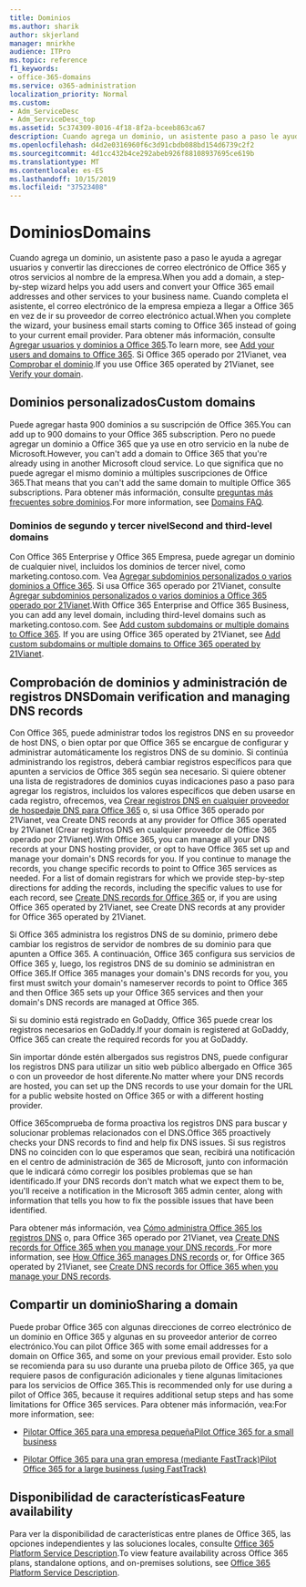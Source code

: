 ```yaml
---
title: Dominios
ms.author: sharik
author: skjerland
manager: mnirkhe
audience: ITPro
ms.topic: reference
f1_keywords:
- office-365-domains
ms.service: o365-administration
localization_priority: Normal
ms.custom:
- Adm_ServiceDesc
- Adm_ServiceDesc_top
ms.assetid: 5c374309-8016-4f18-8f2a-bceeb863ca67
description: Cuando agrega un dominio, un asistente paso a paso le ayuda a agregar usuarios y convertir las direcciones de correo electrónico de Office 365 y otros servicios al nombre de la empresa. Cuando completa el asistente, el correo electrónico de la empresa empieza a llegar a Office 365 en vez de ir su proveedor de correo electrónico actual. Para obtener más información, consulte Agregar usuarios y dominios a Office 365. Si usa Office 365 operado por 21Vianet, consulte comprobar el dominio.
ms.openlocfilehash: d4d2e0316960f6c3d91cbdb088bd154d6739c2f2
ms.sourcegitcommit: 4d1cc432b4ce292abeb926f88108937695ce619b
ms.translationtype: MT
ms.contentlocale: es-ES
ms.lasthandoff: 10/15/2019
ms.locfileid: "37523408"
---
```

# <a name="domains"></a><span data-ttu-id="f8e06-106">Dominios</span><span class="sxs-lookup"><span data-stu-id="f8e06-106">Domains</span></span>

<span data-ttu-id="f8e06-107">Cuando agrega un dominio, un asistente paso a paso le ayuda a agregar usuarios y convertir las direcciones de correo electrónico de Office 365 y otros servicios al nombre de la empresa.</span><span class="sxs-lookup"><span data-stu-id="f8e06-107">When you add a domain, a step-by-step wizard helps you add users and convert your Office 365 email addresses and other services to your business name.</span></span> <span data-ttu-id="f8e06-108">Cuando completa el asistente, el correo electrónico de la empresa empieza a llegar a Office 365 en vez de ir su proveedor de correo electrónico actual.</span><span class="sxs-lookup"><span data-stu-id="f8e06-108">When you complete the wizard, your business email starts coming to Office 365 instead of going to your current email provider.</span></span> <span data-ttu-id="f8e06-109">Para obtener más información, consulte [Agregar usuarios y dominios a Office 365](https://support.office.com/article/6383f56d-3d09-4dcb-9b41-b5f5a5efd611).</span><span class="sxs-lookup"><span data-stu-id="f8e06-109">To learn more, see [Add your users and domains to Office 365](https://support.office.com/article/6383f56d-3d09-4dcb-9b41-b5f5a5efd611).</span></span> <span data-ttu-id="f8e06-110">Si Office 365 operado por 21Vianet, vea [Comprobar el dominio](https://docs.microsoft.com/office365/admin/setup/add-domain).</span><span class="sxs-lookup"><span data-stu-id="f8e06-110">If you use Office 365 operated by 21Vianet, see [Verify your domain](https://docs.microsoft.com/office365/admin/setup/add-domain).</span></span>
  
## <a name="custom-domains"></a><span data-ttu-id="f8e06-111">Dominios personalizados</span><span class="sxs-lookup"><span data-stu-id="f8e06-111">Custom domains</span></span>
<span data-ttu-id="f8e06-112"><a name="BKMK_CustomDomains"> </a></span><span class="sxs-lookup"><span data-stu-id="f8e06-112"></span></span>

<span data-ttu-id="f8e06-113">Puede agregar hasta 900 dominios a su suscripción de Office 365.</span><span class="sxs-lookup"><span data-stu-id="f8e06-113">You can add up to 900 domains to your Office 365 subscription.</span></span> <span data-ttu-id="f8e06-114">Pero no puede agregar un dominio a Office 365 que ya use en otro servicio en la nube de Microsoft.</span><span class="sxs-lookup"><span data-stu-id="f8e06-114">However, you can't add a domain to Office 365 that you're already using in another Microsoft cloud service.</span></span> <span data-ttu-id="f8e06-115">Lo que significa que no puede agregar el mismo dominio a múltiples suscripciones de Office 365.</span><span class="sxs-lookup"><span data-stu-id="f8e06-115">That means that you can't add the same domain to multiple Office 365 subscriptions.</span></span> <span data-ttu-id="f8e06-116">Para obtener más información, consulte [preguntas más frecuentes sobre dominios](https://support.office.com/article/Domains-FAQ-1272bad0-4bd4-4796-8005-67d6fb3afc5a).</span><span class="sxs-lookup"><span data-stu-id="f8e06-116">For more information, see [Domains FAQ](https://support.office.com/article/Domains-FAQ-1272bad0-4bd4-4796-8005-67d6fb3afc5a).</span></span>
  
### <a name="second-and-third-level-domains"></a><span data-ttu-id="f8e06-117">Dominios de segundo y tercer nivel</span><span class="sxs-lookup"><span data-stu-id="f8e06-117">Second and third-level domains</span></span>
<span data-ttu-id="f8e06-118"><a name="BKMK_SecondAndThirdLevelDomains"> </a></span><span class="sxs-lookup"><span data-stu-id="f8e06-118"></span></span>

<span data-ttu-id="f8e06-p104">Con Office 365 Enterprise y Office 365 Empresa, puede agregar un dominio de cualquier nivel, incluidos los dominios de tercer nivel, como marketing.contoso.com. Vea [Agregar subdominios personalizados o varios dominios a Office 365](https://docs.microsoft.com/office365/admin/setup/domains-faq). Si usa Office 365 operado por 21Vianet, consulte [Agregar subdominios personalizados o varios dominios a Office 365 operado por 21Vianet](https://docs.microsoft.com/office365/admin/setup/domains-faq).</span><span class="sxs-lookup"><span data-stu-id="f8e06-p104">With Office 365 Enterprise and Office 365 Business, you can add any level domain, including third-level domains such as marketing.contoso.com. See [Add custom subdomains or multiple domains to Office 365](https://docs.microsoft.com/office365/admin/setup/domains-faq). If you are using Office 365 operated by 21Vianet, see [Add custom subdomains or multiple domains to Office 365 operated by 21Vianet](https://docs.microsoft.com/office365/admin/setup/domains-faq).</span></span>
  
## <a name="domain-verification-and-managing-dns-records"></a><span data-ttu-id="f8e06-122">Comprobación de dominios y administración de registros DNS</span><span class="sxs-lookup"><span data-stu-id="f8e06-122">Domain verification and managing DNS records</span></span>
<span data-ttu-id="f8e06-123"><a name="BKMK_ManagingDNSRecords"> </a></span><span class="sxs-lookup"><span data-stu-id="f8e06-123"></span></span>

<span data-ttu-id="f8e06-p105">Con Office 365, puede administrar todos los registros DNS en su proveedor de host DNS, o bien optar por que Office 365 se encargue de configurar y administrar automáticamente los registros DNS de su dominio. Si continúa administrando los registros, deberá cambiar registros específicos para que apunten a servicios de Office 365 según sea necesario. Si quiere obtener una lista de registradores de dominios cuyas indicaciones paso a paso para agregar los registros, incluidos los valores específicos que deben usarse en cada registro, ofrecemos, vea [Crear registros DNS en cualquier proveedor de hospedaje DNS para Office 365](https://docs.microsoft.com/office365/admin/get-help-with-domains/create-dns-records-at-any-dns-hosting-provider) o, si usa Office 365 operado por 21Vianet, vea Create DNS records at any provider for Office 365 operated by 21Vianet (Crear registros DNS en cualquier proveedor de Office 365 operado por 21Vianet).</span><span class="sxs-lookup"><span data-stu-id="f8e06-p105">With Office 365, you can manage all your DNS records at your DNS hosting provider, or opt to have Office 365 set up and manage your domain's DNS records for you. If you continue to manage the records, you change specific records to point to Office 365 services as needed. For a list of domain registrars for which we provide step-by-step directions for adding the records, including the specific values to use for each record, see [Create DNS records for Office 365](https://docs.microsoft.com/office365/admin/get-help-with-domains/create-dns-records-at-any-dns-hosting-provider) or, if you are using Office 365 operated by 21Vianet, see Create DNS records at any provider for Office 365 operated by 21Vianet.</span></span> 
  
<span data-ttu-id="f8e06-127">Si Office 365 administra los registros DNS de su dominio, primero debe cambiar los registros de servidor de nombres de su dominio para que apunten a Office 365. A continuación, Office 365 configura sus servicios de Office 365 y, luego, los registros DNS de su dominio se administran en Office 365.</span><span class="sxs-lookup"><span data-stu-id="f8e06-127">If Office 365 manages your domain's DNS records for you, you first must switch your domain's nameserver records to point to Office 365 and then Office 365 sets up your Office 365 services and then your domain's DNS records are managed at Office 365.</span></span>
  
<span data-ttu-id="f8e06-128">Si su dominio está registrado en GoDaddy, Office 365 puede crear los registros necesarios en GoDaddy.</span><span class="sxs-lookup"><span data-stu-id="f8e06-128">If your domain is registered at GoDaddy, Office 365 can create the required records for you at GoDaddy.</span></span> 
  
<span data-ttu-id="f8e06-129">Sin importar dónde estén albergados sus registros DNS, puede configurar los registros DNS para utilizar un sitio web público albergado en Office 365 o con un proveedor de host diferente.</span><span class="sxs-lookup"><span data-stu-id="f8e06-129">No matter where your DNS records are hosted, you can set up the DNS records to use your domain for the URL for a public website hosted on Office 365 or with a different hosting provider.</span></span> 
  
<span data-ttu-id="f8e06-130">Office 365comprueba de forma proactiva los registros DNS para buscar y solucionar problemas relacionados con el DNS.</span><span class="sxs-lookup"><span data-stu-id="f8e06-130">Office 365 proactively checks your DNS records to find and help fix DNS issues.</span></span> <span data-ttu-id="f8e06-131">Si sus registros DNS no coinciden con lo que esperamos que sean, recibirá una notificación en el centro de administración de 365 de Microsoft, junto con información que le indicará cómo corregir los posibles problemas que se han identificado.</span><span class="sxs-lookup"><span data-stu-id="f8e06-131">If your DNS records don't match what we expect them to be, you'll receive a notification in the Microsoft 365 admin center, along with information that tells you how to fix the possible issues that have been identified.</span></span>
  
<span data-ttu-id="f8e06-132">Para obtener más información, vea [Cómo administra Office 365 los registros DNS](https://docs.microsoft.com/office365/admin/setup/domains-faq) o, para Office 365 operado por 21Vianet, vea [Create DNS records for Office 365 when you manage your DNS records ](https://docs.microsoft.com/office365/admin/services-in-china/create-dns-records-when-you-manage-your-dns-records).</span><span class="sxs-lookup"><span data-stu-id="f8e06-132">For more information, see [How Office 365 manages DNS records](https://docs.microsoft.com/office365/admin/setup/domains-faq) or, for Office 365 operated by 21Vianet, see [Create DNS records for Office 365 when you manage your DNS records](https://docs.microsoft.com/office365/admin/services-in-china/create-dns-records-when-you-manage-your-dns-records).</span></span>
  
## <a name="sharing-a-domain"></a><span data-ttu-id="f8e06-133">Compartir un dominio</span><span class="sxs-lookup"><span data-stu-id="f8e06-133">Sharing a domain</span></span>
<span data-ttu-id="f8e06-134"><a name="BKMK_ManagingDNSRecords"> </a></span><span class="sxs-lookup"><span data-stu-id="f8e06-134"></span></span>

<span data-ttu-id="f8e06-135">Puede probar Office 365 con algunas direcciones de correo electrónico de un dominio en Office 365 y algunas en su proveedor anterior de correo electrónico.</span><span class="sxs-lookup"><span data-stu-id="f8e06-135">You can pilot Office 365 with some email addresses for a domain on Office 365, and some on your previous email provider.</span></span> <span data-ttu-id="f8e06-136">Esto solo se recomienda para su uso durante una prueba piloto de Office 365, ya que requiere pasos de configuración adicionales y tiene algunas limitaciones para los servicios de Office 365.</span><span class="sxs-lookup"><span data-stu-id="f8e06-136">This is recommended only for use during a pilot of Office 365, because it requires additional setup steps and has some limitations for Office 365 services.</span></span> <span data-ttu-id="f8e06-137">Para obtener más información, vea:</span><span class="sxs-lookup"><span data-stu-id="f8e06-137">For more information, see:</span></span>
  
- [<span data-ttu-id="f8e06-138">Pilotar Office 365 para una empresa pequeña</span><span class="sxs-lookup"><span data-stu-id="f8e06-138">Pilot Office 365 for a small business</span></span>](https://support.office.com/article/39cee536-6a03-40cf-b9c1-f301bb6001d7)
    
- [<span data-ttu-id="f8e06-139">Pilotar Office 365 para una gran empresa (mediante FastTrack)</span><span class="sxs-lookup"><span data-stu-id="f8e06-139">Pilot Office 365 for a large business (using FastTrack)</span></span>](https://fasttrack.office.com/onboard)
    
## <a name="feature-availability"></a><span data-ttu-id="f8e06-140">Disponibilidad de características</span><span class="sxs-lookup"><span data-stu-id="f8e06-140">Feature availability</span></span>
<span data-ttu-id="f8e06-141"><a name="BKMK_ManagingDNSRecords"> </a></span><span class="sxs-lookup"><span data-stu-id="f8e06-141"></span></span>

<span data-ttu-id="f8e06-142">Para ver la disponibilidad de características entre planes de Office 365, las opciones independientes y las soluciones locales, consulte [Office 365 Platform Service Description](office-365-platform-service-description.md).</span><span class="sxs-lookup"><span data-stu-id="f8e06-142">To view feature availability across Office 365 plans, standalone options, and on-premises solutions, see [Office 365 Platform Service Description](office-365-platform-service-description.md).</span></span>
  

